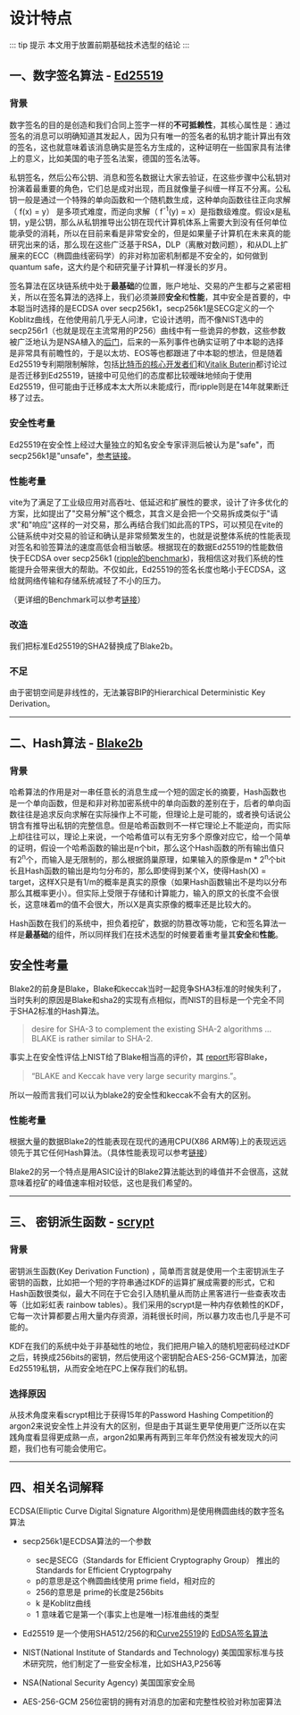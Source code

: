 # 设计特点

::: tip 提示 本文用于放置前期基础技术选型的结论 :::

## 一、数字签名算法 - [Ed25519](https://ed25519.cr.yp.to/)

### 背景

数字签名的目的是创造和我们合同上签字一样的**不可抵赖性**，其核心属性是：通过签名的消息可以明确知道其发起人，因为只有唯一的签名者的私钥才能计算出有效的签名，这也就意味着该消息确实是签名方生成的，这种证明在一些国家具有法律上的意义，比如美国的电子签名法案，德国的签名法等。

私钥签名，然后公布公钥、消息和签名数据让大家去验证，在这些步骤中公私钥对扮演着最重要的角色，它们总是成对出现，而且就像量子纠缠一样互不分离。公私钥一般是通过一个特殊的单向函数和一个随机数生成，这种单向函数往往正向求解（ f(x) = y） 是多项式难度，而逆向求解（ f<sup>-1</sup>(y) = x）是指数级难度。假设x是私钥，y是公钥，那么从私钥推导出公钥在现代计算机体系上需要大到没有任何单位能承受的消耗，所以在目前来看是非常安全的，但是如果量子计算机在未来真的能研究出来的话，那么现在这些广泛基于RSA，DLP（离散对数问题），和从DL上扩展来的ECC（椭圆曲线密码学）的非对称加密机制都是不安全的，如何做到quantum safe，这大约是个和研究量子计算机一样漫长的岁月。

签名算法在区块链系统中处于**最基础**的位置，账户地址、交易的产生都与之紧密相关，所以在签名算法的选择上，我们必须兼顾**安全**和**性能**，其中安全是首要的，中本聪当时选择的是ECDSA over secp256k1，secp256k1是SECG定义的一个Koblitz曲线，在他使用前几乎无人问津，它设计透明，而不像NIST选中的secp256r1（也就是现在主流常用的P256）曲线中有一些诡异的参数，这些参数被广泛地认为是NSA植入的[后门](https://www.ams.org/notices/201402/rnoti-p190.pdf)，后来的一系列事件也确实证明了中本聪的选择是非常具有前瞻性的，于是以太坊、EOS等也都跟进了中本聪的想法，但是随着Ed25519专利期限制解除，包括[比特币的核心开发者们](https://bitcointalk.org/index.php?topic=103172.msg1134832#msg1134832)和[Vitalik Buterin](https://blog.ethereum.org/2015/07/05/on-abstraction/)都讨论过是否迁移到Ed25519，链接中可见他们的态度都比较暧昧地倾向于使用Ed25519，但可能由于迁移成本太大所以未能成行，而ripple则是在14年就果断迁移了过去。

### 安全性考量

Ed25519在安全性上经过大量独立的知名安全专家评测后被认为是"safe"，而secp256k1是"unsafe"，[参考链接](https://safecurves.cr.yp.to/)。

### 性能考量

vite为了满足了工业级应用对高吞吐、低延迟和扩展性的要求，设计了许多优化的方案，比如提出了"交易分解"这个概念，其含义是会把一个交易拆成类似于"请求"和"响应"这样的一对交易，那么再结合我们如此高的TPS，可以预见在vite的公链系统中对交易的验证和确认是非常频繁发生的，也就是说整体系统的性能表现对签名和验签算法的速度高低会相当敏感。根据现在的数据Ed25519的性能数倍快于ECDSA over secp256k1 ([ripple的benchmark](https://ripple.com/dev-blog/curves-with-a-twist/))，我相信这对我们系统的性能提升会带来很大的帮助。不仅如此，Ed25519的签名长度也略小于ECDSA，这给就网络传输和存储系统减轻了不小的压力。

（更详细的Benchmark可以参考[链接](https://bench.cr.yp.to/primitives-sign.html)）

### 改造

我们把标准Ed25519的SHA2替换成了Blake2b。

### 不足

由于密钥空间是非线性的，无法兼容BIP的Hierarchical Deterministic Key Derivation。

* * *

## 二、Hash算法 - [Blake2b](https://blake2.net/)

### 背景

哈希算法的作用是对一串任意长的消息生成一个短的固定长的摘要，Hash函数也是一个单向函数，但是和非对称加密系统中的单向函数的差别在于，后者的单向函数往往是追求反向求解在实际操作上不可能，但理论上是可能的，或者换句话说公钥含有推导出私钥的完整信息。但是哈希函数则不一样它理论上不能逆向，而实际上却往往可以，理论上来说，一个哈希值可以有无穷多个原像对应它，给一个简单的证明，假设一个哈希函数的输出是n个bit，那么这个Hash函数的所有输出值只有2<sup>n</sup>个，而输入是无限制的，那么根据鸽巢原理，如果输入的原像是m * 2<sup>n</sup>个bit长且Hash函数的输出是均匀分布的，那么即使得到某个X，使得Hash(X) = target，这样X只是有1/m的概率是真实的原像（如果Hash函数输出不是均以分布那么其概率更小）。但实际上受限于存储和计算能力，输入的原文的长度不会很长，这意味着m的值不会很大，所以X是真实原像的概率还是比较大的。

Hash函数在我们的系统中，担负着挖矿，数据的防篡改等功能，它和签名算法一样是**最基础**的组件，所以同样我们在技术选型的时候要着重考量其**安全**和**性能**。

## 安全性考量

Blake2的前身是Blake，Blake和keccak当时一起竞争SHA3标准的时候失利了，当时失利的原因是Blake和sha2的实现有点相似，而NIST的目标是一个完全不同于SHA2标准的Hash算法。

> desire for SHA-3 to complement the existing SHA-2 algorithms … BLAKE is rather similar to SHA-2.

事实上在安全性评估上NIST给了Blake相当高的评价，其 [report](https://nvlpubs.nist.gov/nistpubs/ir/2012/NIST.IR.7896.pdf)形容Blake，

> “BLAKE and Keccak have very large security margins.”。

所以一般而言我们可以认为blake2的安全性和keccak不会有大的区别。

### 性能考量

根据大量的数据Blake2的性能表现在现代的通用CPU(X86 ARM等)上的表现远远领先于其它任何Hash算法。（具体性能表现可以参考[链接](http://bench.cr.yp.to/results-sha3.html)）

Blake2的另一个特点是用ASIC设计的Blake2算法能达到的峰值并不会很高，这就意味着挖矿的峰值速率相对较低，这也是我们希望的。

* * *

## 三、 密钥派生函数 - [scrypt](https://github.com/Tarsnap/scrypt)

### 背景

密钥派生函数(Key Derivation Function) ，简单而言就是使用一个主密钥派生子密钥的函数，比如把一个短的字符串通过KDF的运算扩展成需要的形式，它和Hash函数很类似，最大不同在于它会引入随机量从而防止黑客进行一些查表攻击等（比如彩虹表 rainbow tables）。我们采用的scrypt是一种内存依赖性的KDF，它每一次计算都要占用大量内存资源，消耗很长时间，所以暴力攻击也几乎是不可能的。

KDF在我们的系统中处于非基础性的地位，我们把用户输入的随机短密码经过KDF之后，转换成256bits的密钥，然后使用这个密钥配合AES-256-GCM算法，加密Ed25519私钥，从而安全地在PC上保存我们的私钥。

### 选择原因

从技术角度来看scrypt相比于获得15年的Password Hashing Competition的argon2来说安全性上并没有大的区别，但是由于其诞生更早使用更广泛所以在实践角度看显得更成熟一点，argon2如果再有两到三年年仍然没有被发现大的问题，我们也有可能会使用它。

* * *

## 四、相关名词解释

ECDSA(Elliptic Curve Digital Signature Algorithm)是使用椭圆曲线的数字签名算法

* secp256k1是ECDSA算法的一个参数
    
    * sec是SECG（Standards for Efficient Cryptography Group） 推出的 Standards for Efficient Cryptogrpahy
    * p的意思是这个椭圆曲线使用 prime field，相对应的
    * 256的意思是 prime的长度是256bits
    * k 是Koblitz曲线
    * 1 意味着它是第一个(事实上也是唯一)标准曲线的类型

* Ed25519 是一个使用SHA512/256的和[Curve25519](https://en.wikipedia.org/wiki/Curve25519)的 [EdDSA签名算法](https://en.wikipedia.org/wiki/EdDSA)

* NIST(National Institute of Standards and Technology) 美国国家标准与技术研究院，他们制定了一些安全标准，比如SHA3,P256等

* NSA(National Security Agency) 美国国家安全局

* AES-256-GCM 256位密钥的拥有对消息的加密和完整性校验对称加密算法